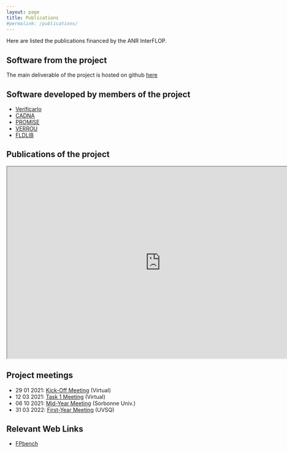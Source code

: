 ```yaml
---
layout: page
title: Publications
#permalink: /publications/
---
```


Here are listed the publications financed by the ANR InterFLOP.

## Software from the project

The main deliverable of the project is hosted on github [here](https://github.com/interflop/interflop)

## Software developed by members of the project

- [Verificarlo](https://github.com/verificarlo/verificarlo)
- [CADNA](https://www-pequan.lip6.fr/cadna/)
- [PROMISE](http://promise.lip6.fr/)
- [VERROU](https://github.com/edf-hpc/verrou)
- [FLDLIB](https://github.com/fvedrine/fldlib)

## Publications of the project
<div>
<iframe width="800" height="500" src="https://haltools.archives-ouvertes.fr/Public/afficheRequetePubli.php?projet_anr=ANR-20-CE46-0009&CB_ref_biblio=oui&langue=Anglais&tri_exp=annee_publi&tri_exp2=typdoc&tri_exp3=date_publi&ordre_aff=TA&Fen=Aff&css=../css/VisuRubriqueEncadre.css"></iframe>
</div>


## Project meetings

- 29 01 2021: [Kick-Off Meeting](/meeting29012021) (Virtual)
- 12 03 2021: [Task 1 Meeting](/meeting12032021) (Virtual)
- 06 10 2021: [Mid-Year Meeting](/meeting06102021) (Sorbonne Univ.)
- 31 03 2022: [First-Year Meeting](/meeting31032022) (UVSQ)

## Relevant Web Links

- [FPbench](https://fpbench.org/)
